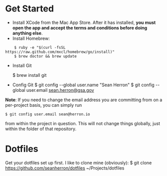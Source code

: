 # Get Started
- Install XCode from the Mac App Store. After it has installed, **you must open the app and accept the terms and conditions before doing anything else**.
- Install Homebrew:
```
    $ ruby -e "$(curl -fsSL https://raw.github.com/mxcl/homebrew/go/install)"
    $ brew doctor && brew update
```

- Install Git
 
    $ brew install git

- Config Git
    $ git config --global user.name "Sean Herron"
    $ git config --global user.email sean.herron@gsa.gov

**Note**: If you need to change the email address you are committing from on a per-project basis, you can simply run

    $ git config user.email sean@herron.io

from within the project in question. This will not change things globally, just within the folder of that repository.

# Dotfiles
Get your dotfiles set up first. I like to clone mine (obviously):
    $ git clone https://github.com/seanherron/dotfiles ~/Projects/dotfiles
